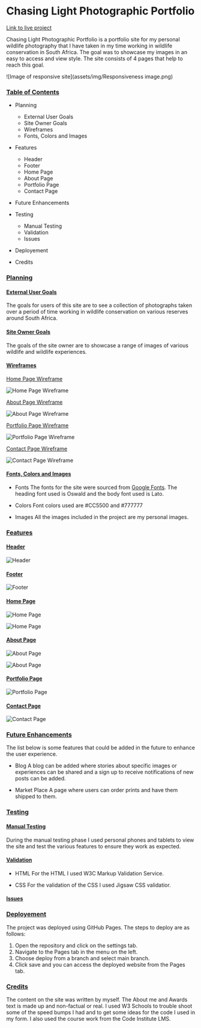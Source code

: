 # Chasing Light Photographic Portfolio

[Link to live project](https://deanwraith24.github.io/photographic-portfolio/)

Chasing Light Photographic Portfolio is a portfolio site for my personal wildlife photography that I have taken in my time working in wildlife conservation in South Africa. The goal was to showcase my images in an easy to access and view style. The site consists of 4 pages that help to reach this goal.

![Image of responsive site](assets/img/Responsiveness image.png)

### <u>Table of Contents</u>

* Planning
  * External User Goals
  * Site Owner Goals
  * Wireframes
  * Fonts, Colors and Images

* Features
  * Header
  * Footer
  * Home Page
  * About Page
  * Portfolio Page
  * Contact Page

* Future Enhancements

* Testing
  * Manual Testing
  * Validation
  * Issues

* Deployement

* Credits

### <u>Planning</u>

#### <u>External User Goals</u>
The goals for users of this site are to see a collection of photographs taken over a period of time working in wildlife conservation on various reserves around South Africa.

#### <u>Site Owner Goals</u>
The goals of the site owner are to showcase a range of images of various wildlife and wildlife experiences.

#### <u>Wireframes</u>

<u>Home Page Wireframe</u>

![Home Page Wireframe]()

<u>About Page Wireframe</u>

![About Page Wireframe]()

<u>Portfolio Page Wireframe</u>

![Portfolio Page Wireframe]()

<u>Contact Page Wireframe</u>

![Contact Page Wireframe]()

#### <u>Fonts, Colors and Images</u>

* Fonts
The fonts for the site were sourced from [Google Fonts](https://fonts.google.com/). The heading font used is Oswald and the body font used is Lato.

* Colors
Font colors used are #CC5500 and  #777777

* Images
All the images included in the project are my personal images.

### <u>Features</u>

#### <u>Header</u>

![Header]()

#### <u>Footer</u>

![Footer]()

#### <u>Home Page</u>

![Home Page]()

![Home Page]()

#### <u>About Page</u>

![About Page]()

![About Page]()

#### <u>Portfolio Page</u>

![Portfolio Page]()

#### <u>Contact Page</u>

![Contact Page]()

### <u>Future Enhancements</u>

The list below is some features that could be added in the future to enhance the user experience.

* Blog
A blog can be added where stories about specific images or experiences can be shared and a sign up to receive notifications of new posts can be added.

* Market Place
A page where users can order prints and have them shipped to them.

### <u>Testing</u>

#### <u>Manual Testing</u>

During the manual testing phase I used personal phones and tablets to view the site and test the various features to ensure they work as expected.

#### <u>Validation</u>
 * HTML
 For the HTML I used W3C Markup Validation Service.

 * CSS
 For the validation of the CSS I used Jigsaw CSS validatior.

#### <u>Issues</u>

### <u>Deployement</u>

The project was deployed using GitHub Pages. The steps to deploy are as follows:

 1. Open the repository and click on the settings tab.
 2. Navigate to the Pages tab in the menu on the left.
 3. Choose deploy from a branch and select main branch.
 4. Click save and you can access the deployed website from the Pages tab.

### <u>Credits</u>

The content on the site was written by myself. The About me and Awards text is made up and non-factual or real. I used W3 Schools to trouble shoot some of the speed bumps I had and to get some ideas for the code I used in my form. I also used the course work from the Code Institute LMS.
